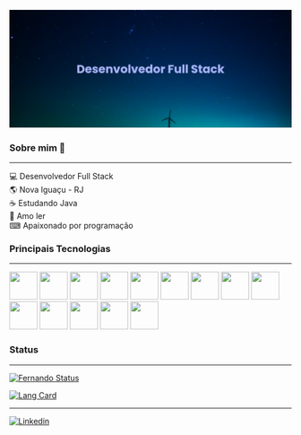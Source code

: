 [![MasterHead](banner.png)](https://github.com/Fernando-Scramignon)


### Sobre mim 👋
<hr/>

💻 Desenvolvedor Full Stack <br/>
🌎 Nova Iguaçu - RJ <br />
☕ Estudando Java <br />
📖 Amo ler <br />
⌨ Apaixonado por programação

### Principais Tecnologias
<hr />

<img src="https://cdn.jsdelivr.net/gh/devicons/devicon/icons/typescript/typescript-plain.svg" width="50" height="50"/> <img src="https://cdn.jsdelivr.net/gh/devicons/devicon/icons/javascript/javascript-plain.svg" width="50" height="50"/> <img src="https://cdn.jsdelivr.net/gh/devicons/devicon/icons/python/python-original.svg" width="50" height="50" />
<img src="https://cdn.jsdelivr.net/gh/devicons/devicon/icons/html5/html5-plain.svg" width="50" height="50" />
<img src="https://cdn.jsdelivr.net/gh/devicons/devicon/icons/css3/css3-plain.svg" width="50" height="50" />
<img src="https://cdn.jsdelivr.net/gh/devicons/devicon/icons/react/react-original.svg" width="50" height="50" />
<img src="https://cdn.jsdelivr.net/gh/devicons/devicon/icons/django/django-plain.svg" width="50" height="50" />
<img src="https://cdn.jsdelivr.net/gh/devicons/devicon/icons/nodejs/nodejs-plain.svg" width="50" height="50" />
<img src="https://cdn.jsdelivr.net/gh/devicons/devicon/icons/express/express-original.svg" width="50" height="50" />
<img src="https://cdn.jsdelivr.net/gh/devicons/devicon/icons/postgresql/postgresql-plain.svg" width="50" height="50" />
<img src="https://cdn.jsdelivr.net/gh/devicons/devicon/icons/docker/docker-plain.svg" width="50" height="50" />
<img src="https://cdn.jsdelivr.net/gh/devicons/devicon/icons/git/git-plain.svg" width="50" height="50" />
<img src="https://cdn.jsdelivr.net/gh/devicons/devicon/icons/github/github-original.svg" width="50" height="50" />
<img src="https://cdn.jsdelivr.net/gh/devicons/devicon/icons/jest/jest-plain.svg" width="50" height="50"/>
          

### Status
<hr/>

[![Fernando Status](https://github-readme-stats.vercel.app/api?username=Fernando-Scramignon&theme=transparent&locale=pt-BR&custom_title=Estatísticas+do+Github+de+Fernando+Scramignon&card_width=500px)](https://github.com/Fernando-Scramignon/github-readme-stats)

[![Lang Card](https://github-readme-stats.vercel.app/api/top-langs?username=Fernando-Scramignon&theme=transparent&langs_count=2&card_width=500px&locale=pt-BR)](https://github.com/Fernando-Scramignon/github-readme-stats)

<hr/>
  
<a href="https://www.linkedin.com/in/fernando-scramignon/">
  
  ![Linkedin](https://img.shields.io/badge/Linkedin-0072b1?style=for-the-badge&logo=linkedin&logoColor=white)
  
</a>



